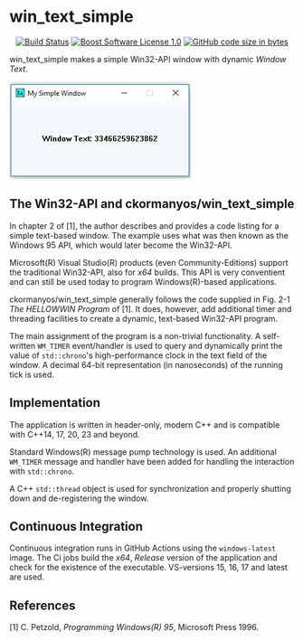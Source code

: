 win_text_simple
==================

<p align="center">
    <a href="https://github.com/ckormanyos/win_text_simple/actions">
        <img src="https://github.com/ckormanyos/win_text_simple/actions/workflows/win_text_simple.yml/badge.svg" alt="Build Status"></a>
    <a href="https://github.com/ckormanyos/win_text_simple/blob/main/LICENSE">
        <img src="https://img.shields.io/badge/license-BSL%201.0-blue.svg" alt="Boost Software License 1.0"></a>
    <a href="https://github.com/ckormanyos/win_text_simple">
        <img src="https://img.shields.io/github/languages/code-size/ckormanyos/win_text_simple" alt="GitHub code size in bytes" /></a>
</p>

win_text_simple makes a simple Win32-API window with dynamic
_Window_ _Text_.

![](./images/win_text_simple.jpg)

## The Win32-API and ckormanyos/win_text_simple

In chapter 2 of [1], the author describes and provides a code listing
for a simple text-based window. The example uses what was then known as the
Windows 95 API, which would later become the Win32-API.

Microsoft(R) Visual Studio(R) products (even Community-Editions)
support the traditional Win32-API, also for _x64_ builds.
This API is very conventient and can still be used today
to program Windows(R)-based applications.

ckormanyos/win_text_simple generally follows the code supplied in
Fig. 2-1 _The_ _HELLOWWIN_ _Program_ of [1]. It does, however,
add additional timer and threading facilities to create a dynamic,
text-based Win32-API program.

The main assignment of the program is a non-trivial functionality.
A self-written `WM_TIMER` event/handler is used to query and
dynamically print the value of `std::chrono`'s
high-performance clock in the text field of the window.
A decimal 64-bit representation (in nanoseconds)
of the running tick is used.

## Implementation

The application is written in header-only, modern C++ and is compatible
with C++14, 17, 20, 23 and beyond.

Standard Windows(R) message pump technology is used. An additional `WM_TIMER`
message and handler have been added for handling the interaction
with `std::chrono`.

A C++ `std::thread` object is used for synchronization
and properly shutting down and de-registering the window.

## Continuous Integration

Continuous integration runs in GitHub Actions using the `windows-latest`
image. The Ci jobs build the _x64_, _Release_ version
of the application and check for the existence of the executable.
VS-versions 15, 16, 17 and latest are used.

## References

[1] C. Petzold, _Programming_ _Windows(R)_ _95_,
Microsoft Press 1996.
